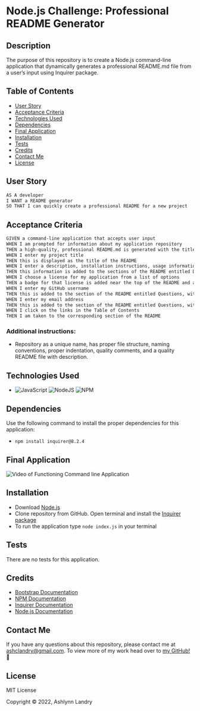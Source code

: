 # Node.js Challenge: Professional README Generator
    
## Description
The purpose of this repository is to create a Node.js command-line application that dynamically generates a professional README.md file from a user’s input using Inquirer package.

## Table of Contents 
- [User Story](#user-story)
- [Acceptance Criteria](#acceptance-criteria)
- [Technologies Used](#technologies-used)
- [Dependencies](#dependencies)
- [Final Application](#final-application)
- [Installation](#installation)
- [Tests](#tests)
- [Credits](#credits)
- [Contact Me](#contact-me)
- [License](#license)

## User Story
```md
AS A developer 
I WANT a README generator 
SO THAT I can quickly create a professional README for a new project
```

## Acceptance Criteria
```md
GIVEN a command-line application that accepts user input 
WHEN I am prompted for information about my application repository 
THEN a high-quality, professional README.md is generated with the title of my project and sections entitled Description, Table of Contents, Installation, Usage, License, Contributing, Tests, and Questions 
WHEN I enter my project title 
THEN this is displayed as the title of the README 
WHEN I enter a description, installation instructions, usage information, contribution guidelines, and test instructions 
THEN this information is added to the sections of the README entitled Description, Installation, Usage, Contributing, and Tests 
WHEN I choose a license for my application from a list of options 
THEN a badge for that license is added near the top of the README and a notice is added to the section of the README entitled License that explains which license the application is covered under 
WHEN I enter my GitHub username 
THEN this is added to the section of the README entitled Questions, with a link to my GitHub profile 
WHEN I enter my email address 
THEN this is added to the section of the README entitled Questions, with instructions on how to reach me with additional questions 
WHEN I click on the links in the Table of Contents 
THEN I am taken to the corresponding section of the README
```
    
### Additional instructions:
* Repository as a unique name, has proper file structure, naming conventions, proper indentation, quality comments, and a quality README file with description.

## Technologies Used
* ![JavaScript](https://img.shields.io/badge/javascript-%23323330.svg?style=for-the-badge&logo=javascript&logoColor=%23F7DF1E)
![NodeJS](https://img.shields.io/badge/node.js-6DA55F?style=for-the-badge&logo=node.js&logoColor=white)
![NPM](https://img.shields.io/badge/NPM-%23000000.svg?style=for-the-badge&logo=npm&logoColor=white)

## Dependencies 
Use the following command to install the proper dependencies for this application:
* `npm install inquirer@8.2.4`

## Final Application
![Video of Functioning Command line Application]()

## Installation
* Download [Node.js](https://nodejs.org/en/) 
* Clone repository from GitHub. Open terminal and install the [Inquirer package](https://www.npmjs.com/package/inquirer) 
* To run the application type `node index.js` in your terminal 

## Tests
There are no tests for this application.
    
## Credits
* [Bootstrap Documentation](https://getbootstrap.com/docs/5.2/getting-started/introduction/)
* [NPM Documentation](https://www.npmjs.com/)
* [Inquirer Documentation](https://www.npmjs.com/package/inquirer)
* [Node.js Documentation](https://nodejs.org/en/)

## Contact Me
If you have any questions about this repository, please contact me at ashclandry@gmail.com. To view more of my work head over to [my GitHub!](https://github.com/ashclandry) 🎉

## License
MIT License

Copyright © 2022, Ashlynn Landry